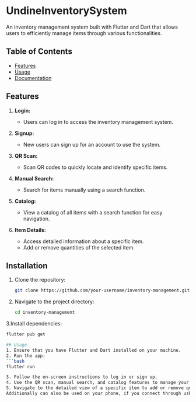 # UndineInventorySystem

An inventory management system built with Flutter and Dart that allows users to efficiently manage items through various functionalities.

## Table of Contents

- [Features](#features)
- [Usage](#usage)
- [Documentation](#documentation)


## Features

1. **Login:**
   - Users can log in to access the inventory management system.

2. **Signup:**
   - New users can sign up for an account to use the system.

3. **QR Scan:**
   - Scan QR codes to quickly locate and identify specific items.

4. **Manual Search:**
   - Search for items manually using a search function.

5. **Catalog:**
   - View a catalog of all items with a search function for easy navigation.

6. **Item Details:**
   - Access detailed information about a specific item.
   - Add or remove quantities of the selected item.

## Installation

1. Clone the repository:

   ```bash
   git clone https://github.com/your-username/inventory-management.git

2. Navigate to the project directory:
   ```bash
   cd inventory-management

3.Install dependencies:
   ```bash
   flutter pub get

## Usage
1. Ensure that you have Flutter and Dart installed on your machine.
2. Run the app:
   ```bash
   flutter run

3. Follow the on-screen instructions to log in or sign up.
4. Use the QR scan, manual search, and catalog features to manage your inventory.
5. Navigate to the detailed view of a specific item to add or remove quantities.
Additionally can also be used on your phone, if you connect through usb.

